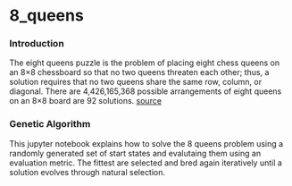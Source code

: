 # 8_queens

### Introduction
The eight queens puzzle is the problem of placing eight chess queens on an 8×8 chessboard so that no two queens threaten each other; thus, a solution requires that no two queens share the same row, column, or diagonal. There are 4,426,165,368 possible arrangements of eight queens on an 8×8 board are 92 solutions. [source](https://en.wikipedia.org/wiki/Eight_queens_puzzle)

### Genetic Algorithm
This jupyter notebook explains how to solve the 8 queens problem using a randomly generated set of start states and evalutaing them using an evaluation metric.  The fittest are selected and bred again iteratively until a solution evolves through natural selection.



